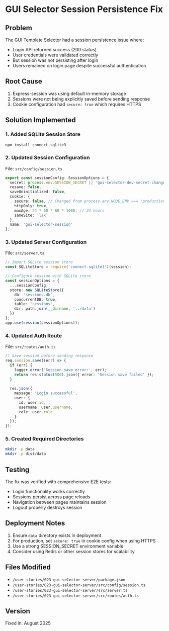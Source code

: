 # GUI Selector Session Persistence Fix

## Problem
The GUI Template Selector had a session persistence issue where:
- Login API returned success (200 status)
- User credentials were validated correctly
- But session was not persisting after login
- Users remained on login page despite successful authentication

## Root Cause
1. Express-session was using default in-memory storage
2. Sessions were not being explicitly saved before sending response
3. Cookie configuration had `secure: true` which requires HTTPS

## Solution Implemented

### 1. Added SQLite Session Store
```bash
npm install connect-sqlite3
```

### 2. Updated Session Configuration
File: `src/config/session.ts`
```typescript
export const sessionConfig: SessionOptions = {
  secret: process.env.SESSION_SECRET || 'gui-selector-dev-secret-change-in-production',
  resave: false,
  saveUninitialized: false,
  cookie: {
    secure: false, // Changed from process.env.NODE_ENV === 'production'
    httpOnly: true,
    maxAge: 24 * 60 * 60 * 1000, // 24 hours
    sameSite: 'lax'
  },
  name: 'gui-selector-session'
};
```

### 3. Updated Server Configuration
File: `src/server.ts`
```typescript
// Import SQLite session store
const SQLiteStore = require('connect-sqlite3')(session);

// Configure session with SQLite store
const sessionOptions = {
  ...sessionConfig,
  store: new SQLiteStore({
    db: 'sessions.db',
    concurrentDB: true,
    table: 'sessions',
    dir: path.join(__dirname, '../data')
  })
};
app.use(session(sessionOptions));
```

### 4. Updated Auth Route
File: `src/routes/auth.ts`
```typescript
// Save session before sending response
req.session.save((err) => {
  if (err) {
    logger.error('Session save error:', err);
    return res.status(500).json({ error: 'Session save failed' });
  }
  
  res.json({
    message: 'Login successful',
    user: {
      id: user.id,
      username: user.username,
      role: user.role
    }
  });
});
```

### 5. Created Required Directories
```bash
mkdir -p data
mkdir -p dist/data
```

## Testing
The fix was verified with comprehensive E2E tests:
- Login functionality works correctly
- Sessions persist across page reloads
- Navigation between pages maintains session
- Logout properly destroys session

## Deployment Notes
1. Ensure `data` directory exists in deployment
2. For production, set `secure: true` in cookie config when using HTTPS
3. Use a strong SESSION_SECRET environment variable
4. Consider using Redis or other session stores for scalability

## Files Modified
- `/user-stories/023-gui-selector-server/package.json`
- `/user-stories/023-gui-selector-server/src/config/session.ts`
- `/user-stories/023-gui-selector-server/src/server.ts`
- `/user-stories/023-gui-selector-server/src/routes/auth.ts`

## Version
Fixed in: August 2025